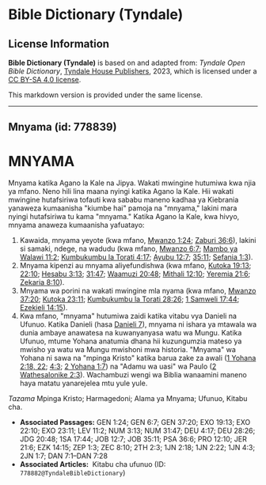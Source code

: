 # Bible Dictionary (Tyndale)

## License Information

**Bible Dictionary (Tyndale)** is based on and adapted from: _Tyndale Open Bible Dictionary_, [Tyndale House Publishers](https://tyndaleopenresources.com/), 2023, which is licensed under a [CC BY-SA 4.0 license](https://creativecommons.org/licenses/by-sa/4.0/legalcode.en).

This markdown version is provided under the same license.



--------------------------------

## Mnyama (id: 778839)

MNYAMA
======

Mnyama katika Agano la Kale na Jipya. Wakati mwingine hutumiwa kwa njia ya mfano. Neno hili lina maana nyingi katika Agano la Kale. Hii wakati mwingine hutafsiriwa tofauti kwa sababu maneno kadhaa ya Kiebrania yanaweza kumaanisha "kiumbe hai" pamoja na "mnyama," lakini mara nyingi hutafsiriwa tu kama "mnyama." Katika Agano la Kale, kwa hivyo, mnyama anaweza kumaanisha yafuatayo:

1. Kawaida, mnyama yeyote (kwa mfano, [Mwanzo 1:24](https://ref.ly/Gen1:24); [Zaburi 36:6](https://ref.ly/Ps36:6)), lakini si samaki, ndege, na wadudu (kwa mfano, [Mwanzo 6:7](https://ref.ly/Gen6:7); [Mambo ya Walawi 11:2](https://ref.ly/Lev11:2); [Kumbukumbu la Torati 4:17](https://ref.ly/Deut4:17); [Ayubu 12:7](https://ref.ly/Job12:7); [35:11](https://ref.ly/Job35:11); [Sefania 1:3](https://ref.ly/Zeph1:3)).
2. Mnyama kipenzi au mnyama aliyefundishwa (kwa mfano, [Kutoka 19:13](https://ref.ly/Exod19:13); [22:10](https://ref.ly/Exod22:10); [Hesabu 3:13](https://ref.ly/Num3:13); [31:47](https://ref.ly/Num31:47); [Waamuzi 20:48](https://ref.ly/Judg20:48); [Mithali 12:10](https://ref.ly/Prov12:10); [Yeremia 21:6](https://ref.ly/Jer21:6); [Zekaria 8:10](https://ref.ly/Zech8:10)).
3. Mnyama wa porini na wakati mwingine mla nyama (kwa mfano, [Mwanzo 37:20](https://ref.ly/Gen37:20); [Kutoka 23:11](https://ref.ly/Exod23:11); [Kumbukumbu la Torati 28:26](https://ref.ly/Deut28:26); [1 Samweli 17:44](https://ref.ly/1Sam17:44); [Ezekieli 14:15](https://ref.ly/Ezek14:15)).
4. Kwa mfano, "mnyama" hutumiwa zaidi katika vitabu vya Danieli na Ufunuo. Katika Danieli (hasa [Danieli 7](https://ref.ly/Dan7:1-Dan7:28)), mnyama ni ishara ya mtawala wa dunia ambaye anawatesa na kuwanyanyasa watu wa Mungu. Katika Ufunuo, mtume Yohana anatumia dhana hii kuzungumzia mateso ya mwisho ya watu wa Mungu mwishoni mwa historia. "Mnyama" wa Yohana ni sawa na "mpinga Kristo" katika barua zake za awali ([1 Yohana 2:18, 22](https://ref.ly/1John2:18,1John2:22); [4:3](https://ref.ly/1John4:3); [2 Yohana 1:7](https://ref.ly/2John1:7)) na "Adamu wa uasi" wa Paulo ([2 Wathesalonike 2:3](https://ref.ly/2Thess2:3)). Wachambuzi wengi wa Biblia wanaamini maneno haya matatu yanarejelea mtu yule yule.

*Tazama* Mpinga Kristo; Harmagedoni; Alama ya Mnyama; Ufunuo, Kitabu cha.

* **Associated Passages:** GEN 1:24; GEN 6:7; GEN 37:20; EXO 19:13; EXO 22:10; EXO 23:11; LEV 11:2; NUM 3:13; NUM 31:47; DEU 4:17; DEU 28:26; JDG 20:48; 1SA 17:44; JOB 12:7; JOB 35:11; PSA 36:6; PRO 12:10; JER 21:6; EZK 14:15; ZEP 1:3; ZEC 8:10; 2TH 2:3; 1JN 2:18; 1JN 2:22; 1JN 4:3; 2JN 1:7; DAN 7:1–DAN 7:28
* **Associated Articles:**  Kitabu cha ufunuo (ID: `778882@TyndaleBibleDictionary`)

